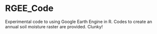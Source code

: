 
<!-- README.md is generated from README.Rmd. Please edit that file -->

# RGEE_Code

<!-- badges: start -->
<!-- badges: end -->

Experimental code to using Google Earth Engine in R. Codes to create an
annual soil moisture raster are provided. Clunky!
